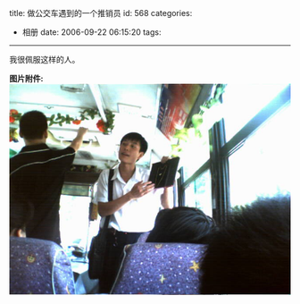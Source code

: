 title: 做公交车遇到的一个推销员
id: 568
categories:
  - 相册
date: 2006-09-22 06:15:20
tags:
---

我很佩服这样的人。

**图片附件:**
[![p21.jpg](/wp-content/uploads/2007/01/67_p21.jpg)](http://www.foolbird.net/568.html/p21.jpg "p21.jpg")